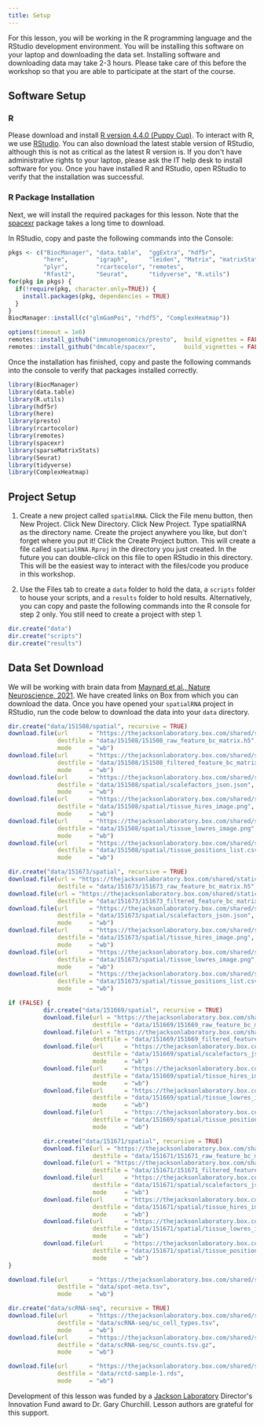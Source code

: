 ```yaml
---
title: Setup
---
```

For this lesson, you will be working in the R programming language and the 
RStudio development environment. You will be installing this software on your 
laptop and downloading the data set. Installing software and downloading data 
may take 2-3 hours. Please take care of this before the workshop so that you are 
able to participate at the start of the course.

## Software Setup

### R

Please download and install [R version 4.4.0 (Puppy Cup)](https://cran.r-project.org/).
To interact with R, we use [RStudio](https://posit.co/download/rstudio-desktop/).
You can also download the latest stable version of RStudio, although this is not 
as critical as the latest R version is. If you don't have administrative rights 
to your laptop, please ask the IT help desk to install software for you. Once 
you have installed R and RStudio, open RStudio to verify that the installation 
was successful.

### R Package Installation

Next, we will install the required packages for this lesson. Note that the 
[spacexr](https://github.com/dmcable/spacexr) package takes a long time to 
download.

In RStudio, copy and paste the following commands into the Console:

```r
pkgs <- c("BiocManager", "data.table",  "ggExtra", "hdf5r",
          "here",        "igraph",      "leiden", "Matrix", "matrixStats", 
          "plyr",        "rcartocolor", "remotes",
          "Rfast2",      "Seurat",      "tidyverse", "R.utils")
for(pkg in pkgs) {
  if(!require(pkg, character.only=TRUE)) {
    install.packages(pkg, dependencies = TRUE)
  }
}
BiocManager::install(c("glmGamPoi", "rhdf5", "ComplexHeatmap"))

options(timeout = 1e6)
remotes::install_github("immunogenomics/presto",  build_vignettes = FALSE)
remotes::install_github("dmcable/spacexr",        build_vignettes = FALSE)
```

Once the installation has finished, copy and paste the following commands into 
the console to verify that packages installed correctly.

```r
library(BiocManager)
library(data.table)
library(R.utils)
library(hdf5r)
library(here)
library(presto)
library(rcartocolor)
library(remotes)
library(spacexr)
library(sparseMatrixStats)
library(Seurat)
library(tidyverse)
library(ComplexHeatmap)
```

## Project Setup

1. Create a new project called `spatialRNA`.
  Click the File menu button, then New Project.
  Click New Directory.
  Click New Project.
  Type spatialRNA as the directory name. Create the project anywhere you like, 
  but don't forget where you put it!
  Click the Create Project button. This will create a file called 
  `spatialRNA.Rproj` in the directory you just created. In the future you can 
  double-click on this file to open RStudio in this directory. This will be the 
  easiest way to interact with the files/code you produce in this workshop.

2. Use the Files tab to create a `data` folder to hold the data, a `scripts` 
folder to house your scripts, and a `results` folder to hold results. 
Alternatively, you can copy and paste the following commands into the R console 
for step 2 only. You still need to create a project with step 1.

```r
dir.create("data")
dir.create("scripts")
dir.create("results")
```

## Data Set Download

We will be working with brain data from 
[Maynard et al., Nature Neuroscience, 2021](https://www.nature.com/articles/s41593-020-00787-0). 
We have created links on Box from which you can download the data. Once you have 
opened your `spatialRNA` project in RStudio, run the code below to download the 
data into your `data` directory.

```r
dir.create("data/151508/spatial", recursive = TRUE)
download.file(url      = "https://thejacksonlaboratory.box.com/shared/static/vfbgloxx9ciu04hj9i9f5jjzglfrx0by.h5",
              destfile = "data/151508/151508_raw_feature_bc_matrix.h5",
              mode     = "wb")
download.file(url      = "https://thejacksonlaboratory.box.com/shared/static/puetvwocuf14kzyogtds7y1o7cme8dvp.h5",
              destfile = "data/151508/151508_filtered_feature_bc_matrix.h5",
              mode     = "wb")
download.file(url      = "https://thejacksonlaboratory.box.com/shared/static/zxulmiupeurvrmwe0tz1y0hslzrsj4wb.json",
              destfile = "data/151508/spatial/scalefactors_json.json",
              mode     = "wb")
download.file(url      = "https://thejacksonlaboratory.box.com/shared/static/w1bjdguo3emfb5uvwlys26yrudw08dm0.png",
              destfile = "data/151508/spatial/tissue_hires_image.png",
              mode     = "wb")
download.file(url      = "https://thejacksonlaboratory.box.com/shared/static/xgmx8tqdfjndejr1hp3r29r4531rd6s2.png",
              destfile = "data/151508/spatial/tissue_lowres_image.png",
              mode     = "wb")
download.file(url      = "https://thejacksonlaboratory.box.com/shared/static/gw2e7d47tihg25df8hahelrhx42y345o.csv",
              destfile = "data/151508/spatial/tissue_positions_list.csv",
              mode     = "wb")

dir.create("data/151673/spatial", recursive = TRUE)
download.file(url = "https://thejacksonlaboratory.box.com/shared/static/ge38lg6u1i45n3grusrdyd3nccukl489.h5",
              destfile = "data/151673/151673_raw_feature_bc_matrix.h5", mode = "wb")
download.file(url = "https://thejacksonlaboratory.box.com/shared/static/m8btvh1y9tjszfal99k2cvr1f32lh1si.h5",
              destfile = "data/151673/151673_filtered_feature_bc_matrix.h5", mode = "wb")
download.file(url      = "https://thejacksonlaboratory.box.com/shared/static/feb8gnawor51ojh2ci4mlshhxobpnaji.json",
              destfile = "data/151673/spatial/scalefactors_json.json",
              mode     = "wb")
download.file(url      = "https://thejacksonlaboratory.box.com/shared/static/ejyx4qkv62p5t0njwf5z8px2mqcjxnd7.png",
              destfile = "data/151673/spatial/tissue_hires_image.png",
              mode     = "wb")
download.file(url      = "https://thejacksonlaboratory.box.com/shared/static/8tgbt4654zbxwsqr3vwlk64dyzzulhlb.png",
              destfile = "data/151673/spatial/tissue_lowres_image.png",
              mode     = "wb")
download.file(url      = "https://thejacksonlaboratory.box.com/shared/static/drlayml5otq7n2xedndm0qsqly58g306.csv",
              destfile = "data/151673/spatial/tissue_positions_list.csv",
              mode     = "wb")

if (FALSE) {
          dir.create("data/151669/spatial", recursive = TRUE)
          download.file(url = "https://thejacksonlaboratory.box.com/shared/static/gmc41gg5bu9t4rhmem5czn17d57zcd88.h5",
                        destfile = "data/151669/151669_raw_feature_bc_matrix.h5", mode = "wb")
          download.file(url = "https://thejacksonlaboratory.box.com/shared/static/qbe9rv3fnsgwiitdshmfxp20havdhgys.h5",
                        destfile = "data/151669/151669_filtered_feature_bc_matrix.h5", mode = "wb")
          download.file(url      = "https://thejacksonlaboratory.box.com/shared/static/vj3t6n0jp6527ru8pwm8mgkm2o3ws4f5.json",
                        destfile = "data/151669/spatial/scalefactors_json.json",
                        mode     = "wb")
          download.file(url      = "https://thejacksonlaboratory.box.com/shared/static/a62rbd9oc3lxeoytdpl87okgiap0dsjt.png",
                        destfile = "data/151669/spatial/tissue_hires_image.png",
                        mode     = "wb")
          download.file(url      = "https://thejacksonlaboratory.box.com/shared/static/fq1f30txsn10cx7g937ew96vdghek76j.png",
                        destfile = "data/151669/spatial/tissue_lowres_image.png",
                        mode     = "wb")
          download.file(url      = "https://thejacksonlaboratory.box.com/shared/static/gsbcd00z82q5u8dsxqhyznqfvt2k28t3.csv",
                        destfile = "data/151669/spatial/tissue_positions_list.csv",
                        mode     = "wb")

          dir.create("data/151671/spatial", recursive = TRUE)
          download.file(url = "https://thejacksonlaboratory.box.com/shared/static/v2zbtfghreurusg5jlbqap5qe04g7ybl.h5",
                        destfile = "data/151671/151671_raw_feature_bc_matrix.h5", mode = "wb")
          download.file(url = "https://thejacksonlaboratory.box.com/shared/static/ko7xi2y3bzb31vmwzfzz5epu3drrwmqg.h5",
                        destfile = "data/151671/151671_filtered_feature_bc_matrix.h5", mode = "wb")
          download.file(url      = "https://thejacksonlaboratory.box.com/shared/static/4ty7muqafwhksy58498ysdj05glmbqoq.json",
                        destfile = "data/151671/spatial/scalefactors_json.json",
                        mode     = "wb")
          download.file(url      = "https://thejacksonlaboratory.box.com/shared/static/j3o031elf913non3t46788fbc7jdocbl.png",
                        destfile = "data/151671/spatial/tissue_hires_image.png",
                        mode     = "wb")
          download.file(url      = "https://thejacksonlaboratory.box.com/shared/static/ywn0ruuio22r21j960zmao4z6o495tcm.png",
                        destfile = "data/151671/spatial/tissue_lowres_image.png",
                        mode     = "wb")
          download.file(url      = "https://thejacksonlaboratory.box.com/shared/static/6x1dzlzmjabbv43ar04x64usqo85jjkr.csv",
                        destfile = "data/151671/spatial/tissue_positions_list.csv",
                        mode     = "wb")
}

download.file(url      = "https://thejacksonlaboratory.box.com/shared/static/ny1wokl6sz1xjzz68aftbk209se5nvws.tsv",
              destfile = "data/spot-meta.tsv",
              mode     = "wb")

dir.create("data/scRNA-seq", recursive = TRUE)
download.file(url      = "https://thejacksonlaboratory.box.com/shared/static/ydu9rbdhum5qrvuijze23qwz7dlztefo.tsv",
              destfile = "data/scRNA-seq/sc_cell_types.tsv",
              mode     = "wb")
download.file(url      = "https://thejacksonlaboratory.box.com/shared/static/lasxuiq5wi3ms1jnokzmm7pp4hptr8ma.gz",
              destfile = "data/scRNA-seq/sc_counts.tsv.gz",
              mode     = "wb")

download.file(url      = "https://thejacksonlaboratory.box.com/shared/static/dt2chlmxtjajxfnlpfzolz1tvb6kic7p.rds",
              destfile = "data/rctd-sample-1.rds",
              mode     = "wb")
```

<!-- Globus link:  http://research.libd.org/globus/jhpce_HumanPilot10x/index.html -->

Development of this lesson was funded by a [Jackson Laboratory](https://www.jax.org/) 
Director's Innovation Fund award to Dr. Gary Churchill. Lesson authors are 
grateful for this support.
